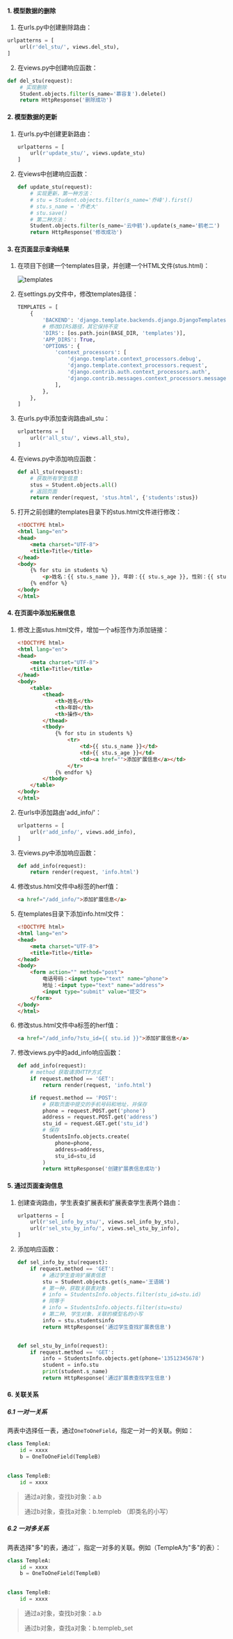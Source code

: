 #### 1. 模型数据的删除

1.  在urls.py中创建删除路由：

   ~~~python
   urlpatterns = [
       url(r'del_stu/', views.del_stu),
   ]
   ~~~

2.  在views.py中创建响应函数：

   ~~~python
   def del_stu(request):
       # 实现删除
       Student.objects.filter(s_name='慕容复').delete()
       return HttpResponse('删除成功')
   ~~~


#### 2.  模型数据的更新

1. 在urls.py中创建更新路由：

   ~~~python
   urlpatterns = [
       url(r'update_stu/', views.update_stu)
   ]
   ~~~

2. 在views中创建响应函数：

   ~~~python
   def update_stu(request):
       # 实现更新，第一种方法：
       # stu = Student.objects.filter(s_name='乔峰').first()
       # stu.s_name = '乔老大'
       # stu.save()
       # 第二种方法：
       Student.objects.filter(s_name='云中鹤').update(s_name='鹤老二')
       return HttpResponse('修改成功')
   ~~~

#### 3. 在页面显示查询结果

1. 在项目下创建一个templates目录，并创建一个HTML文件(stus.html)：

   ![templates](https://github.com/zdyCompass/Django_Learning/blob/master/re/templates.jpg)

2. 在settings.py文件中，修改templates路径：

   ~~~python
   TEMPLATES = [
       {
           'BACKEND': 'django.template.backends.django.DjangoTemplates',
           # 修改DIRS路径，其它保持不变
           'DIRS': [os.path.join(BASE_DIR, 'templates')],
           'APP_DIRS': True,
           'OPTIONS': {
               'context_processors': [
                   'django.template.context_processors.debug',
                   'django.template.context_processors.request',
                   'django.contrib.auth.context_processors.auth',
                   'django.contrib.messages.context_processors.messages',
               ],
           },
       },
   ]
   ~~~

3. 在urls.py中添加查询路由all_stu：

   ~~~python
   urlpatterns = [
       url(r'all_stu/', views.all_stu),
   ]
   ~~~

4. 在views.py中添加响应函数：

   ```python
   def all_stu(request):
       # 获取所有学生信息
       stus = Student.objects.all()
       # 返回页面
       return render(request, 'stus.html', {'students':stus})
   ```

5. 打开之前创建的templates目录下的stus.html文件进行修改：

   ```html
   <!DOCTYPE html>
   <html lang="en">
   <head>
       <meta charset="UTF-8">
       <title>Title</title>
   </head>
   <body>
       {% for stu in students %}
           <p>姓名：{{ stu.s_name }}, 年龄：{{ stu.s_age }}, 性别：{{ stu.s_gender }} <p>
       {% endfor %}
   </body>
   </html>
   ```

#### 4. 在页面中添加拓展信息

1. 修改上面stus.html文件，增加一个a标签作为添加链接：

   ```html
   <!DOCTYPE html>
   <html lang="en">
   <head>
       <meta charset="UTF-8">
       <title>Title</title>
   </head>
   <body>
       <table>
           <thead>
               <th>姓名</th>
               <th>年龄</th>
               <th>操作</th>
           </thead>
           <tbody>
               {% for stu in students %}
                   <tr>
                       <td>{{ stu.s_name }}</td>
                       <td>{{ stu.s_age }}</td>
                       <td><a href="">添加扩展信息</a></td>
                   </tr>
               {% endfor %}
           </tbody>
       </table>
   </body>
   </html>
   ```

2. 在urls中添加路由'add_info/'：

   ```python
   urlpatterns = [
       url(r'add_info/', views.add_info),
   ]
   ```

3. 在views.py中添加响应函数：

   ```python
   def add_info(request):
       return render(request, 'info.html')
   ```

4. 修改stus.html文件中a标签的herf值：

   ~~~html
   <a href="/add_info/">添加扩展信息</a>
   ~~~

5. 在templates目录下添加info.html文件：

   ~~~html
   <!DOCTYPE html>
   <html lang="en">
   <head>
       <meta charset="UTF-8">
       <title>Title</title>
   </head>
   <body>
       <form action="" method="post">
           电话号码：<input type="text" name="phone">
           地址：<input type="text" name="address">
           <input type="submit" value="提交">
       </form>
   </body>
   </html>
   ~~~

6. 修改stus.html文件中a标签的herf值：

   ```html
   <a href="/add_info/?stu_id={{ stu.id }}">添加扩展信息</a>
   ```

7. 修改views.py中的add_info响应函数：

   ```python
   def add_info(request):
       # method 获取请求HTTP方式
       if request.method == 'GET':
           return render(request, 'info.html')

       if request.method == 'POST':
           # 获取页面中提交的手机号码和地址，并保存
           phone = request.POST.get('phone')
           address = request.POST.get('address')
           stu_id = request.GET.get('stu_id')
           # 保存
           StudentsInfo.objects.create(
               phone=phone,
               address=address,
               stu_id=stu_id
           )
           return HttpResponse('创建扩展表信息成功')
   ```

#### 5. 通过页面查询信息

1. 创建查询路由，学生表查扩展表和扩展表查学生表两个路由：

   ```python
   urlpatterns = [
       url(r'sel_info_by_stu/', views.sel_info_by_stu),
       url(r'sel_stu_by_info/', views.sel_stu_by_info),
   ]
   ```

2. 添加响应函数：

   ```python
   def sel_info_by_stu(request):
       if request.method == 'GET':
           # 通过学生查询扩展表信息
           stu = Student.objects.get(s_name='王语嫣')
           # 第一种，获取关联表对象
           # info = StudentsInfo.objects.filter(stu_id=stu.id)
           # 同等于
           # info = StudentsInfo.objects.filter(stu=stu)
           # 第二种, 学生对象，关联的模型名的小写
           info = stu.studentsinfo
           return HttpResponse('通过学生查找扩展表信息')


   def sel_stu_by_info(request):
       if request.method == 'GET':
           info = StudentsInfo.objects.get(phone='13512345678')
           student = info.stu
           print(student.s_name)
           return HttpResponse('通过扩展表查找学生信息')
   ```

#### 6. 关联关系

##### 6.1 一对一关系

两表中选择任一表，通过`OneToOneField`，指定一对一的关联。例如：

~~~python
class TempleA:
    id = xxxx
    b = OneToOneField(TempleB)
    

class TempleB:
    id = xxxx
~~~

> 通过a对象，查找b对象：a.b
>
> 通过b对象，查找a对象：b.templeb （即类名的小写）

##### 6.2 一对多关系

两表选择"多"的表，通过``，指定一对多的关联。例如（TempleA为"多"的表）：

~~~python
class TempleA:
    id = xxxx
    b = OneToOneField(TempleB)
    

class TempleB:
    id = xxxx
~~~

> 通过a对象，查找b对象：a.b
>
> 通过b对象，查找a对象：b.templeb_set
